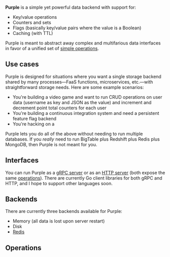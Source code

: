 ---
---

**Purple** is a simple yet powerful data backend with support for:

* Key/value operations
* Counters and sets
* Flags (basically key/value pairs where the value is a Boolean)
* Caching (with TTL)

Purple is meant to abstract away complex and multifarious data interfaces in favor of a unified set of [simple operations](#operations).

## Use cases

Purple is designed for situations where you want a single storage backend shared by many processes—FaaS functions, microservices, etc.—with straightforward storage needs. Here are some example scenarios:

* You're building a video game and want to run CRUD operations on user data (username as key and JSON as the value) and increment and decrement point total counters for each user
* You're building a continuous integration system and need a persistent feature flag backend
* You're hacking on a 

Purple lets you do all of the above without needing to run multiple databases. If you *really* need to run BigTable plus Redshift plus Redis plus MongoDB, then Purple is not meant for you.

## Interfaces

You can run Purple as a [gRPC server](#grpc-server) or as an [HTTP server](#http-server) (both expose the same [operations](#operations)). There are currently Go client libraries for both gRPC and HTTP, and I hope to support other languages soon.

## Backends

There are currently three backends available for Purple:

* Memory (all data is lost upon server restart)
* Disk
* [Redis](https://redis.io)

## Operations
